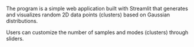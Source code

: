 The program is a simple web application built with Streamlit that generates and 
visualizes random 2D data points (clusters) based on Gaussian distributions. 

Users can customize the number of samples and modes (clusters) through sliders.

